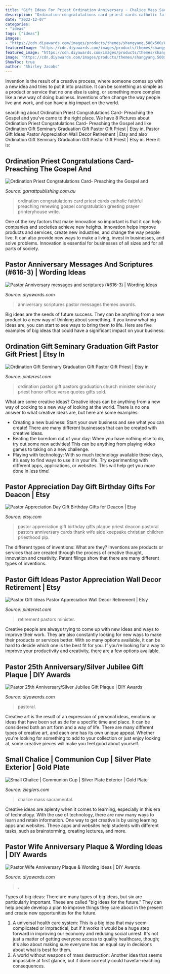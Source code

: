 ```yaml
---
title: "Gift Ideas For Priest Ordination Anniversary ~ Chalice Mass Sacramental"
description: "Ordination congratulations card priest cards catholic faithful preaching renewing gospel congratulation greeting prayer printeryhouse write"
date: "2022-12-07"
categories:
- "ideas"
tags: ["ideas"]
images:
- "https://cdn.diyawards.com/images/products/themes/shangyang.500x500/666-sample-detail-25th-pastoral-anniversary-gift-plaque-1404.jpg"
featuredImage: "https://cdn.diyawards.com/images/products/themes/shangyang.500x500/666-sample-detail-25th-pastoral-anniversary-gift-plaque-1404.jpg"
featured_image: "https://cdn.diyawards.com/images/products/themes/shangyang.500x500/666-sample-detail-25th-pastoral-anniversary-gift-plaque-1404.jpg"
image: "https://cdn.diyawards.com/images/products/themes/shangyang.500x500/666-sample-detail-25th-pastoral-anniversary-gift-plaque-1404.jpg"
ShowToc: true
author: "Shirley Jacobs"
---
```



Invention is the result of a creative process, where someone comes up with a new idea and tries to put it into practice. It can be something as simple as a product or service that no one else is using, or something more complex like a new way of doing business. Inventions often change the way people live and work, and can have a big impact on the world.

	

		
searching about Ordination Priest Congratulations Card- Preaching the Gospel and you've came to the right place. We have 8 Pictures about Ordination Priest Congratulations Card- Preaching the Gospel and like Ordination Gift Seminary Graduation Gift Pastor Gift Priest | Etsy in, Pastor Gift Ideas Pastor Appreciation Wall Decor Retirement | Etsy and also Ordination Gift Seminary Graduation Gift Pastor Gift Priest | Etsy in. Here it is:
		
    
## Ordination Priest Congratulations Card- Preaching The Gospel And

<img loading=lazy src="http://garrattpublishing.com.au/uploaded/thumbnails/db_file_img_4244_480xauto.jpg" onerror="this.onerror=null;this.src='https://tse4.mm.bing.net/th?id=OIP.sXY5AAcczl8NeYi-v8EUdQHaHa&amp;pid=15.1';" alt="Ordination Priest Congratulations Card- Preaching the Gospel and">

_Source: garrattpublishing.com.au_

>ordination congratulations card priest cards catholic faithful preaching renewing gospel congratulation greeting prayer printeryhouse write. 

	

One of the key factors that make innovation so important is that it can help companies and societies achieve new heights. Innovation helps improve products and services, create new industries, and change the way people live. It can also provide new ways to make a living, invest in businesses, and solve problems. Innovation is essential for businesses of all sizes and for all parts of society.

    
## Pastor Anniversary Messages And Scriptures (#616-3) | Wording Ideas

<img loading=lazy src="https://www.diyawards.com/images/products/themes/google_ad.white/661-sample-detail-1st-pastoral-anniversary-gift-plaque-1402.jpg" onerror="this.onerror=null;this.src='https://tse3.mm.bing.net/th?id=OIP.odj5Ke4i4AJCfk_dnotJLwHaHa&amp;pid=15.1';" alt="Pastor Anniversary messages and scriptures (#616-3) | Wording Ideas">

_Source: diyawards.com_

>anniversary scriptures pastor messages themes awards. 

	

Big ideas are the seeds of future success. They can be anything from a new product to a new way of thinking about something. If you know what big ideas are, you can start to see ways to bring them to life. Here are five examples of big ideas that could have a significant impact on your business:

    
## Ordination Gift Seminary Graduation Gift Pastor Gift Priest | Etsy In

<img loading=lazy src="https://i.pinimg.com/originals/7f/06/35/7f0635b476efc92f3e7fcc5600bf0141.jpg" onerror="this.onerror=null;this.src='https://tse3.mm.bing.net/th?id=OIP.zBpIrxrKRI3Wyu7-xg5YzgHaJ4&amp;pid=15.1';" alt="Ordination Gift Seminary Graduation Gift Pastor Gift Priest | Etsy in">

_Source: pinterest.com_

>ordination pastor gift pastors graduation church minister seminary priest honor office verse quotes gifts sold. 

	

What are some creative ideas?
Creative ideas can be anything from a new way of cooking to a new way of looking at the world. There is no one answer to what creative ideas are, but here are some examples: 
- Creating a new business: Start your own business and see what you can create! There are many different businesses that can be created with creative ideas.
- Beating the boredom out of your day: When you have nothing else to do, try out some new activities! This can be anything from playing video games to taking on a new challenge.
- Playing with technology: With so much technology available these days, it’s easy to find ways to use it in your life. Try experimenting with different apps, applications, or websites. This will help get you more done in less time!

    
## Pastor Appreciation Day Gift Birthday Gifts For Deacon | Etsy

<img loading=lazy src="https://i.etsystatic.com/8760653/r/il/1510e0/785045543/il_794xN.785045543_su5j.jpg" onerror="this.onerror=null;this.src='https://tse1.mm.bing.net/th?id=OIP.3Vhza-UEGpw2TQShOjxmAgHaIs&amp;pid=15.1';" alt="Pastor Appreciation Day Gift Birthday Gifts for Deacon | Etsy">

_Source: etsy.com_

>pastor appreciation gift birthday gifts plaque priest deacon pastoral pastors anniversary cards thank wife aide keepsake christian children priesthood plp. 

	

The different types of inventions: What are they?
Inventions are products or services that are created through the process of creative thought, innovation and creativity. Patent filings show that there are many different types of inventions.

    
## Pastor Gift Ideas Pastor Appreciation Wall Decor Retirement | Etsy

<img loading=lazy src="https://i.pinimg.com/736x/1b/7e/ea/1b7eead24232fb34049466579481dfbd.jpg" onerror="this.onerror=null;this.src='https://tse3.mm.bing.net/th?id=OIP.CIqSwxub8rifPGmIgmpl1AHaFL&amp;pid=15.1';" alt="Pastor Gift Ideas Pastor Appreciation Wall Decor Retirement | Etsy">

_Source: pinterest.com_

>retirement pastors minister. 

	

Creative people are always trying to come up with new ideas and ways to improve their work. They are also constantly looking for new ways to make their products or services better. With so many options available, it can be hard to decide which one is the best fit for you. If you're looking for a way to improve your productivity and creativity, there are a few options available.

    
## Pastor 25th Anniversary/Silver Jubilee Gift Plaque | DIY Awards

<img loading=lazy src="https://cdn.diyawards.com/images/products/themes/shangyang.500x500/666-sample-detail-25th-pastoral-anniversary-gift-plaque-1404.jpg" onerror="this.onerror=null;this.src='https://tse3.mm.bing.net/th?id=OIP.SWm2qNNb4VDLbE3QI-iv2QHaHa&amp;pid=15.1';" alt="Pastor 25th Anniversary/Silver Jubilee Gift Plaque | DIY Awards">

_Source: diyawards.com_

>pastoral. 

	

Creative art is the result of an expression of personal ideas, emotions or ideas that have been set aside for a specific time and place. It can be considered both an art form and a way of life. There are many different types of creative art, and each one has its own unique appeal. Whether you're looking for something to add to your collection or just enjoy looking at, some creative pieces will make you feel good about yourself.

    
## Small Chalice | Communion Cup | Silver Plate Exterior | Gold Plate

<img loading=lazy src="https://cdn11.bigcommerce.com/s-r75dscg/images/stencil/1280x1280/products/5645/23883/Small-Chalice--Communion-Cup-Silver-Plate-Exterior-Gold-Plate-Interior-1-and-3-quarters-inches-RASA0456G__19242.1479138357.jpg?c=2&amp;imbypass=on" onerror="this.onerror=null;this.src='https://tse1.mm.bing.net/th?id=OIP.RPV4Jxq4DzOyE3tQg4u35wHaLX&amp;pid=15.1';" alt="Small Chalice | Communion Cup | Silver Plate Exterior | Gold Plate">

_Source: zieglers.com_

>chalice mass sacramental. 

	

Creative ideas are aplenty when it comes to learning, especially in this era of technology. With the use of technology, there are now many ways to learn and retain information. One way to get creative is by using learning apps and websites. These apps and websites help students with different tasks, such as brainstorming, creating lectures, and more.

    
## Pastor Wife Anniversary Plaque &amp; Wording Ideas | DIY Awards

<img loading=lazy src="https://www.diyawards.com/images/products/themes/diy_html5_2018/605-large-pastor-wife-anniversary-plaque.jpg" onerror="this.onerror=null;this.src='https://tse2.mm.bing.net/th?id=OIP.PGyBTgMmq2UC3E54OVym7AHaG1&amp;pid=15.1';" alt="Pastor Wife Anniversary Plaque &amp; Wording Ideas | DIY Awards">

_Source: diyawards.com_

>. 

	

Types of big ideas:
There are many types of big ideas, but six are particularly important. These are called "big ideas for the future." They can help people develop a plan to improve things they care about in the present and create new opportunities for the future.
1. A universal health care system: This is a big idea that may seem complicated or impractical, but if it works it would be a huge step forward in improving our economy and reducing social unrest. It's not just a matter of getting everyone access to quality healthcare, though; it's also about making sure everyone has an equal say in decisions about what is best for them.
2. A world without weapons of mass destruction: Another idea that seems impossible at first glance, but if done correctly could havefar-reaching consequences.

